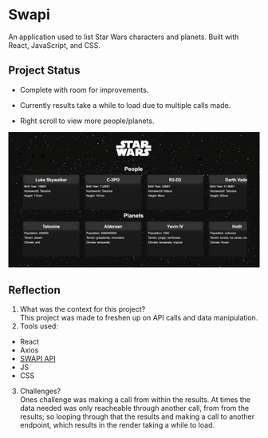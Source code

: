 # Swapi

An application used to list Star Wars characters and planets. Built with React, JavaScript, and CSS.

## Project Status

- Complete with room for improvements.

- Currently results take a while to load due to multiple calls made.

- Right scroll to view more people/planets.

![image](./src/img/screenshot.png)

## Reflection

1. What was the context for this project?\
   This project was made to freshen up on API calls and data manipulation.
2. Tools used:

- React
- Axios
- [SWAPI API](https://swapi.dev/)
- JS
- CSS

3. Challenges?\
   Ones challenge was making a call from within the results. At times the data needed was only reacheable through another call, from from the results; so looping through that the results and making a call to another endpoint, which results in the render taking a while to load.
